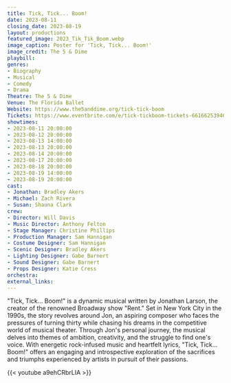 ```yaml
---
title: Tick, Tick... Boom!
date: 2023-08-11
closing_date: 2023-08-19
layout: productions
featured_image: 2023_Tik_Tik_Boom.webp
image_caption: Poster for 'Tick, Tick... Boom!'
image_credit: The 5 & Dime
playbill:
genres: 
- Biography
- Musical
- Comedy
- Drama
Theatre: The 5 & Dime
Venue: The Florida Ballet
Website: https://www.the5anddime.org/tick-tick-boom
Tickets: https://www.eventbrite.com/e/tick-tickboom-tickets-661662539467?aff=5web
showtimes:
- 2023-08-11 20:00:00
- 2023-08-12 20:00:00
- 2023-08-13 14:00:00
- 2023-08-13 20:00:00
- 2023-08-14 20:00:00
- 2023-08-17 20:00:00
- 2023-08-18 20:00:00
- 2023-08-19 14:00:00
- 2023-08-19 20:00:00
cast:
- Jonathan: Bradley Akers
- Michael: Zach Rivera
- Susan: Shauna Clark
crew:
- Director: Will Davis
- Music Director: Anthony Felton
- Stage Manager: Christine Phillips
- Production Manager: Sam Hannigan
- Costume Designer: Sam Hannigan
- Scenic Designer: Bradley Akers
- Lighting Designer: Gabe Barnert
- Sound Designer: Gabe Barnert
- Props Designer: Katie Cress
orchestra:
external_links:
---
```


"Tick, Tick... Boom!" is a dynamic musical written by Jonathan Larson, the creator of the renowned Broadway show "Rent." Set in New York City in the 1990s, the story revolves around Jon, an aspiring composer who faces the pressures of turning thirty while chasing his dreams in the competitive world of musical theater. Through Jon's personal journey, the musical delves into themes of ambition, creativity, and the struggle to find one's voice. With energetic rock-infused music and heartfelt lyrics, "Tick, Tick... Boom!" offers an engaging and introspective exploration of the sacrifices and triumphs experienced by artists in pursuit of their passions.

{{< youtube a9ehCRbrLIA >}}